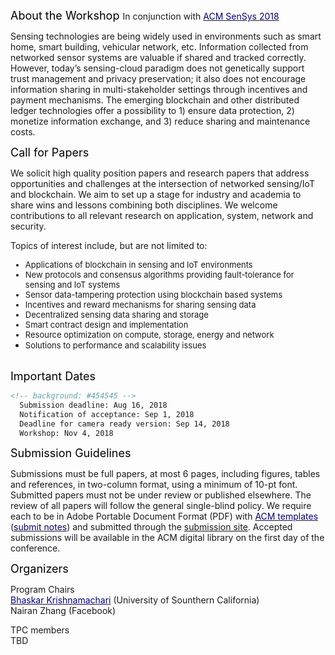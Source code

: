 <font color="black" size="4"> About the Workshop </font> In conjunction with [<font color="darkblue">ACM SenSys 2018</font>](http://sensys.acm.org/2018/)

Sensing technologies are being widely used in environments such as smart home, smart building, vehicular network, etc. Information collected from networked sensor systems are valuable if shared and tracked correctly. However, today’s sensing-cloud paradigm does not genetically support trust management and privacy preservation; it also does not encourage information sharing in multi-stakeholder settings through incentives and payment mechanisms. The emerging blockchain and other distributed ledger technologies offer a possibility to 1) ensure data protection, 2) monetize information exchange, and 3) reduce sharing and maintenance costs.

<font color="black" size="4"> Call for Papers </font> 

We solicit high quality position papers and research papers that address opportunities and challenges at the intersection of networked sensing/IoT and blockchain. We aim to set up a stage for industry and academia to share wins and lessons combining both disciplines. We welcome contributions to all relevant research on application, system, network and security. 

Topics of interest include, but are not limited to:
  <font size="2.75">
  * Applications of blockchain in sensing and IoT environments<br/>
  * New protocols and consensus algorithms providing fault-tolerance for sensing and IoT systems<br/>
  * Sensor data-tampering protection using blockchain based systems<br/>
  * Incentives and reward mechanisms for sharing sensing data<br/>
  * Decentralized sensing data sharing and storage<br/>
  * Smart contract design and implementation<br/>
  * Resource optimization on compute, storage, energy and network<br/>
  * Solutions to performance and scalability issues<br/>
  </font><br/>
  
<font color="black" size="4"> Important Dates </font> 

```markdown
<!-- background: #454545 -->
  Submission deadline: Aug 16, 2018
  Notification of acceptance: Sep 1, 2018
  Deadline for camera ready version: Sep 14, 2018
  Workshop: Nov 4, 2018
```

<font color="black" size="4"> Submission Guidelines </font> 

Submissions must be full papers, at most 6 pages, including figures, tables and references, in two-column format, using a minimum of 10-pt font. Submitted papers must not be under review or published elsewhere. The review of all papers will follow the general single-blind policy. We require each to be in Adobe Portable Document Format (PDF) with [<font color="darkblue">ACM templates</font>](https://www.acm.org/publications/proceedings-template) ([<font color="darkblue">submit notes</font>](http://sensys.acm.org/2018/resources/documents/HowTo.pdf)) and submitted through the [submission site](https://easychair.org/conferences/?conf=bcns2018). Accepted submissions will be available in the ACM digital library on the first day of the conference.

<font color="black" size="4"> Organizers </font> 

Program Chairs<br/>
  [<font color="darkblue">Bhaskar Krishnamachari</font>](http://ceng.usc.edu/~bkrishna/) (University of Sounthern California)<br/>
  Nairan Zhang (Facebook)<br/>

TPC members<br/>
TBD
